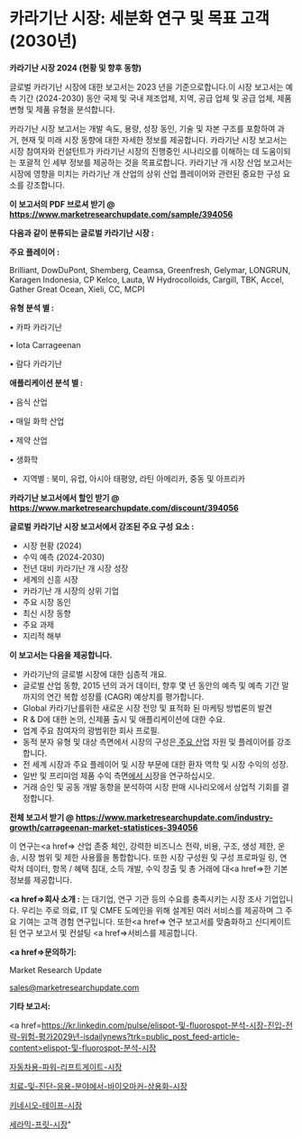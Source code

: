 # 카라기난 시장: 세분화 연구 및 목표 고객(2030년)

<strong>카라기난 시장 2024 (현황 및 향후 동향)</strong>

글로벌 카라기난 시장에 대한 보고서는 2023 년을 기준으로합니다.이 시장 보고서는 예측 기간 (2024-2030) 동안 국제 및 국내 제조업체, 지역, 공급 업체 및 공급 업체, 제품 변형 및 제품 유형을 분석합니다.

카라기난 시장 보고서는 개발 속도, 용량, 성장 동인, 기술 및 자본 구조를 포함하여 과거, 현재 및 미래 시장 동향에 대한 자세한 정보를 제공합니다. 카라기난 시장 보고서는 시장 참여자와 컨설턴트가 카라기난 시장의 진행중인 시나리오를 이해하는 데 도움이되는 포괄적 인 세부 정보를 제공하는 것을 목표로합니다. 카라기난 개 시장 산업 보고서는 시장에 영향을 미치는 카라기난 개 산업의 상위 산업 플레이어와 관련된 중요한 구성 요소를 강조합니다.



<strong>이 보고서의 PDF 브로셔 받기 @ <a href=https://www.marketresearchupdate.com/sample/394056>https://www.marketresearchupdate.com/sample/394056</a></strong>



<strong>다음과 같이 분류되는 글로벌 카라기난 시장 :</strong>



<strong>주요 플레이어 :</strong>

Brilliant, DowDuPont, Shemberg, Ceamsa, Greenfresh, Gelymar, LONGRUN, Karagen Indonesia, CP Kelco, Lauta, W Hydrocolloids, Cargill, TBK, Accel, Gather Great Ocean, Xieli, CC, MCPI



<strong>유형 분석 별 :</strong>

• 카파 카라기난

• Iota Carrageenan

• 람다 카라기난



<strong>애플리케이션 분석 별 :</strong>

• 음식 산업

• 매일 화학 산업

• 제약 산업

• 생화학

<ul>
  <li>지역별 : 북미, 유럽, 아시아 태평양, 라틴 아메리카, 중동 및 아프리카</li>
</ul>


<strong>카라기난 보고서에서 할인 받기 @ <a href=https://www.marketresearchupdate.com/discount/394056>https://www.marketresearchupdate.com/discount/394056</a></strong>



<strong>글로벌 카라기난 시장 보고서에서 강조된 주요 구성 요소 :</strong>
<ul>
  <li>시장 현황 (2024)</li>
  <li>수익 예측 (2024-2030)</li>
  <li>전년 대비 카라기난 개 시장 성장</li>
  <li>세계의 신흥 시장</li>
  <li>카라기난 개 시장의 상위 기업</li>
  <li>주요 시장 동인</li>
  <li>최신 시장 동향</li>
  <li>주요 과제</li>
  <li>지리적 해부</li>
</ul>


<strong>이 보고서는 다음을 제공합니다.</strong>
<ul>
  <li>카라기난의 글로벌 시장에 대한 심층적 개요.</li>
  <li>글로벌 산업 동향, 2015 년의 과거 데이터, 향후 몇 년 동안의 예측 및 예측 기간 말까지의 연간 복합 성장률 (CAGR) 예상치를 평가합니다.</li>
  <li>Global 카라기난를위한 새로운 시장 전망 및 표적화 된 마케팅 방법론의 발견</li>
  <li>R &amp; D에 대한 논의, 신제품 출시 및 애플리케이션에 대한 수요.</li>
  <li>업계 주요 참여자의 광범위한 회사 프로필.</li>
  <li>동적 분자 유형 및 대상 측면에서 시장의 구성은<a href=> 주요 산</a>업 자원 및 플레이어를 강조합니다.</li>
  <li>전 세계 시장과 주요 플레이어 및 시장 부문에 대한 환자 역학 및 시장 수익의 성장.</li>
  <li>일반 및 프리미엄 제품 수익 측면<a href=>에서 시</a>장을 연구하십시오.</li>
  <li>거래 승인 및 공동 개발 동향을 분석하여 시장 판매 시나리오에서 상업적 기회를 결정합니다.</li>
</ul>



<strong>전체 보고서 받기 @ <a href=https://www.marketresearchupdate.com/industry-growth/carrageenan-market-statistices-394056>https://www.marketresearchupdate.com/industry-growth/carrageenan-market-statistices-394056</a></strong>

이 연구는<a href=> 산업 존중</a> 체인, 강력한 비즈니스 전략, 비용, 구조, 생성 제한, 운송, 시장 범위 및 제한 사용률을 통합합니다. 또한 시장 구성원 및 구성 프로파일 링, 연락처 데이터, 항목 / 혜택 침대, 소득 개발, 수익 창출 및 총 거래에 대<a href=>한 기본 </a>정보를 제공합니다.



<strong><a href=>회사 소</a>개 :</strong>
는 대기업, 연구 기관 등의 수요를 충족시키는 시장 조사 기업입니다. 우리는 주로 의료, IT 및 CMFE 도메인을 위해 설계된 여러 서비스를 제공하며 그 주요 기여는 고객 경험 연구입니다. 또한<a href=> 연구 보</a>고서를 맞춤화하고 신디케이트 된 연구 보고서 및 컨설팅 <a href=>서비스</a>를 제공합니다.



<strong><a href=>문의하기:</a></strong>

Market Research Update

sales@marketresearchupdate.com



<strong>기타 보고서:</strong>

<a href=https://kr.linkedin.com/pulse/elispot-및-fluorospot-분석-시장-진입-전략-위험-평가2029년-isdailynews?trk=public_post_feed-article-content>elispot-및-fluorospot-분석-시장</a>

<a href=https://www.linkedin.com/pulse/자동차용-파워-리프트게이트-시장-진입-전략-및-위험-평가2029년-data-dive-diaries-24-analysis/>자동차용-파워-리프트게이트-시장</a>

<a href=https://www.linkedin.com/pulse/치료-및-진단-응용-분야에서-바이오마커-상용화-시장-세분화-연구-목표-고객2029년-ka9sf/>치료-및-진단-응용-분야에서-바이오마커-상용화-시장</a>

<a href=https://www.linkedin.com/pulse/키네시오-테이프-시장-규모-및-성장-2023-survey-spotlight-pro-24-analysis-8f2wf/>키네시오-테이프-시장</a>

<a href=https://www.linkedin.com/pulse/세라믹-프릿-시장-현재-및-미래-성장-2030-trend-tracking-tips-360-analysis-pdp8c/>세라믹-프릿-시장</a>"
